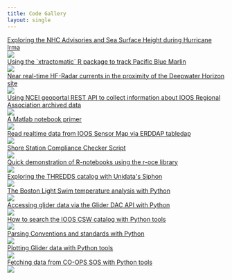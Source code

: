 ```yaml
---
title: Code Gallery
layout: single
---
```


<div id="gallery">
<div><a href="{{ site.url }}{{ site.baseurl }}//notebooks/2017-09-09-hurricane_irma"><figcaption>Exploring the NHC Advisories and Sea Surface Height during Hurricane Irma</figcaption><img src="images/2017-09-09-hurricane_irma.png"></a></div>
<div><a href="{{ site.url }}{{ site.baseurl }}//notebooks/2017-08-01-xtractoR"><figcaption>Using the `xtractomatic` R package to track Pacific Blue Marlin</figcaption><img src="images/2017-08-01-xtractoR.png"></a></div>
<div><a href="{{ site.url }}{{ site.baseurl }}//notebooks/2017-07-25-HFRadar_currents"><figcaption>Near real-time HF-Radar currents in the proximity of the Deepwater Horizon site</figcaption><img src="images/2017-07-25-HFRadar_currents.png"></a></div>
<div><a href="{{ site.url }}{{ site.baseurl }}//notebooks/2017-06-12-NCEI_RA_archive_history"><figcaption>Using NCEI geoportal REST API to collect information about IOOS Regional Association archived data</figcaption><img src="images/2017-06-12-NCEI_RA_archive_history.png"></a></div>
<div><a href="{{ site.url }}{{ site.baseurl }}//notebooks/2017-03-30-octave_notebook_example"><figcaption>A Matlab notebook primer</figcaption><img src="images/2017-03-30-octave_notebook_example.png"></a></div>
<div><a href="{{ site.url }}{{ site.baseurl }}//notebooks/2017-03-21-ERDDAP_IOOS_Sensor_Map"><figcaption>Read realtime data from IOOS Sensor Map via ERDDAP tabledap</figcaption><img src="images/2017-03-21-ERDDAP_IOOS_Sensor_Map.png"></a></div>
<div><a href="{{ site.url }}{{ site.baseurl }}//notebooks/2017-02-10-running_compliance_checker"><figcaption>Shore Station Compliance Checker Script</figcaption><img src="images/placeholder.png"></a></div>
<div><a href="{{ site.url }}{{ site.baseurl }}//notebooks/2017-01-23-R-notebook"><figcaption>Quick demonstration of R-notebooks using the r-oce library</figcaption><img src="images/2017-01-23-R-notebook.png"></a></div>
<div><a href="{{ site.url }}{{ site.baseurl }}//notebooks/2017-01-18-siphon-explore-thredds"><figcaption>Exploring the THREDDS catalog with Unidata's Siphon</figcaption><img src="images/2017-01-18-siphon-explore-thredds.png"></a></div>
<div><a href="{{ site.url }}{{ site.baseurl }}//notebooks/2016-12-22-boston_light_swim"><figcaption>The Boston Light Swim temperature analysis with Python</figcaption><img src="images/2016-12-22-boston_light_swim.png"></a></div>
<div><a href="{{ site.url }}{{ site.baseurl }}//notebooks/2016-12-20-searching_glider_deployments"><figcaption>Accessing glider data via the Glider DAC API with Python</figcaption><img src="images/2016-12-20-searching_glider_deployments.png"></a></div>
<div><a href="{{ site.url }}{{ site.baseurl }}//notebooks/2016-12-19-exploring_csw"><figcaption>How to search the IOOS CSW catalog with Python tools</figcaption><img src="images/2016-12-19-exploring_csw.png"></a></div>
<div><a href="{{ site.url }}{{ site.baseurl }}//notebooks/2016-11-16-CF-UGRID-SGRID-conventions"><figcaption>Parsing Conventions and standards with Python</figcaption><img src="images/2016-11-16-CF-UGRID-SGRID-conventions.png"></a></div>
<div><a href="{{ site.url }}{{ site.baseurl }}//notebooks/2016-11-15-glider_data_example"><figcaption>Plotting Glider data with Python tools</figcaption><img src="images/2016-11-15-glider_data_example.png"></a></div>
<div><a href="{{ site.url }}{{ site.baseurl }}//notebooks/2016-10-12-fetching_data"><figcaption>Fetching data from CO-OPS SOS with Python tools</figcaption><img src="images/2016-10-12-fetching_data.png"></a></div>
</div>
